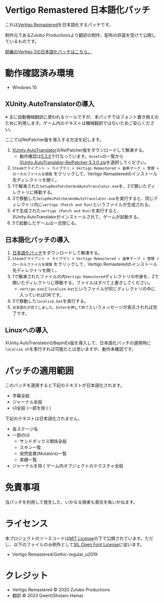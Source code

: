 # Vertigo Remastered 日本語化パッチ

これは[Vertigo Remastered](https://store.steampowered.com/app/1318090/Vertigo_Remastered/)を日本語化するパッチです。

制作元であるZulubo Productionsより翻訳の制作、配布の許諾を受けて公開しているものです。

[続編のVertigo 2の日本語化パッチはこちら。](https://github.com/izayoi256/vertigo-2-ja)

# 動作確認済み環境

- Windows 10

## XUnity.AutoTranslatorの導入

※ 主に自動機械翻訳に使われるツールですが、本パッチではフォント置き換えのために利用します。ゲーム内のテキストは機械翻訳ではないためご安心ください。

ここではReiPatcher版を導入する方法を記します。

1. [XUnity.AutoTranslator](https://github.com/bbepis/XUnity.AutoTranslator/releases)のReiPatcher版をダウンロードして解凍する。
    - 動作確認は[5.3.0](https://github.com/bbepis/XUnity.AutoTranslator/releases/tag/v5.3.0)で行なっています。`Assets`の一覧から[XUnity.AutoTranslator-ReiPatcher-5.3.0.zip](https://github.com/bbepis/XUnity.AutoTranslator/releases/download/v5.3.0/XUnity.AutoTranslator-ReiPatcher-5.3.0.zip)を選択してください。
2. `Steamクライアント > ライブラリ > Vertigo Remastered > 歯車マーク > 管理 > ローカルファイルを閲覧` をクリックして、Vertigo Remasteredのインストール先ディレクトリを開く。
3. 1で解凍された`SetupReiPatcherAndAutoTranslator.exe`を、2で開いたディレクトリに移動する。
4. 3で移動した`SetupReiPatcherAndAutoTranslator.exe`を実行すると、同じディレクトリ内に`vertigo (Patch and Run)`というファイルが生成される。
5. 4で生成された`vertigo (Patch and Run)`を実行すると、XUnity.AutoTranslatorがインストールされて、ゲームが起動する。
6. 5で起動したゲームは一旦閉じる。

## 日本語化パッチの導入

1. [日本語化パッチ](https://github.com/izayoi256/vertigo-2-ja/archive/refs/heads/master.zip)をダウンロードして解凍する。
2. `Steamクライアント > ライブラリ > Vertigo Remastered > 歯車マーク > 管理 > ローカルファイルを閲覧` をクリックして、Vertigo Remasteredのインストール先ディレクトリを開く。
3. 1で解凍されたファイルの内`Vertigo Remastered`ディレクトリの中身を、2で開いたディレクトリに移動する。ファイルはすべて上書きしてください。
    - `vertigo.exe`と`localize.bat`というファイルが同じディレクトリの中に入っていればOKです。
4. 3で移動した`localize.bat`を実行する。
5. `日本語化が完了しました。Enterを押して終了`というメッセージが表示されれば完了です。

## Linuxへの導入

XUnity.AutoTranslatorのBepInEx版を導入して、日本語化パッチの適用時に`localize.sh`を実行すれば可能だとは思いますが、動作未確認です。

# パッチの適用範囲

このパッチを適用すると下記のテキストが日本語化されます。

- 字幕全般
- ジャーナル全般
- UI全般 (一部を除く)

下記のテキストは日本語化されません。

- 各ステージ名
- 一部のUI
  - サンドボックス関係全般
  - スキン一覧
  - 突然変異(Mutators)一覧
  - 実績一覧
- ジャーナルを除くゲーム内オブジェクトのテクスチャ全般

# 免責事項

当パッチを利用して発生した、いかなる損害も責任を負いかねます。

# ライセンス

本プロジェクトのソースコードは[MIT License](./LICENSE.txt)の下で公開されています。ただし、以下のファイルのみ例外として[SIL Open Font License](./OFL.txt)に従います。

- Vertigo Remastered/Gothic-regular_u2019

# クレジット

- Vertigo Remastered © 2020 Zulubo Productions 
- 翻訳 © 2023 Qwert(Shotaro Hama) 
